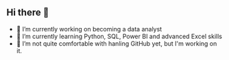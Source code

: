 ## Hi there 👋

- 🔭 I’m currently working on becoming a data analyst
- 🌱 I’m currently learning Python, SQL, Power BI and advanced Excel skills
- 🤔 I’m not quite comfortable with hanling GitHub yet, but I'm working on it.
